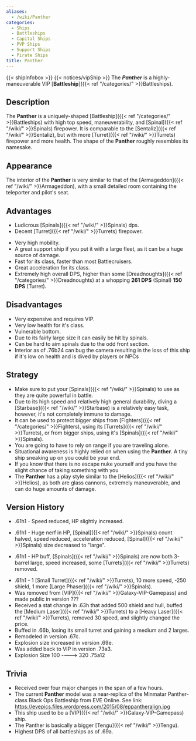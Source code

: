 ```yaml
---
aliases:
  - /wiki/Panther
categories:
  - Ships
  - Battleships
  - Capital Ships
  - PVP Ships
  - Support Ships
  - Pirate Ships
title: Panther
---
```


{{< shipInfobox >}} {{< notices/vipShip >}} The **_Panther_** is a highly-maneuverable VIP [**Battleship**]({{< ref "/categories/" >}}Battleships).

## Description

The **Panther** is a uniquely-shaped [Battleship]({{< ref "/categories/" >}}Battleships) with high top speed, maneuverability, and [Spinal]({{< ref "/wiki/" >}}Spinals) firepower. It is comparable to the [Sentaliz]({{< ref "/wiki/" >}}Sentaliz), but with more [Turret]({{< ref "/wiki/" >}}Turrets) firepower and more health. The shape of the **Panther** roughly resembles its namesake.

## Appearance

The interior of the **Panther** is very similar to that of the [Armageddon]({{< ref "/wiki/" >}}Armageddon), with a small detailed room containing the teleporter and pilot's seat.

## Advantages

- Ludicrous [Spinals]({{< ref "/wiki/" >}}Spinals) dps.
- Decent [Turret]({{< ref "/wiki/" >}}Turrets) firepower.

<!-- -->

- Very high mobility.
- A great support ship if you put it with a large fleet, as it can be a huge source of damage.
- Fast for its class, faster than most Battlecruisers.
- Great acceleration for its class.
- Extremely high overall DPS, higher than some [Dreadnoughts]({{< ref "/categories/" >}}Dreadnoughts) at a whopping **261 DPS** (Spinal) **150 DPS** (Turret)**.**

## Disadvantages

- Very expensive and requires VIP.
- Very low health for it's class.
- Vulnerable bottom.
- Due to its fairly large size it can easily be hit by spinals.
- Can be hard to aim spinals due to the odd front section.
- Interior as of .76b24 can bug the camera resulting in the loss of this ship if it's low on health and is dived by players or NPCs

## Strategy

- Make sure to put your [Spinals]({{< ref "/wiki/" >}}Spinals) to use as they are quite powerful in battle.
- Due to its high speed and relatively high general durability, diving a [Starbase]({{< ref "/wiki/" >}}Starbase) is a relatively easy task, however, it's not completely immune to damage.
- It can be used to protect bigger ships from [Fighters]({{< ref "/categories/" >}}Fighters), using its [Turrets]({{< ref "/wiki/" >}}Turrets), or from bigger ships, using it's [Spinals]({{< ref "/wiki/" >}}Spinals).
- You are going to have to rely on range if you are traveling alone.
- Situational awareness is highly relied on when using the **Panther**. A tiny ship sneaking up on you could be your end.
- If you know that there is no escape nuke yourself and you have the slight chance of taking something with you
- The **Panther** has a play style similar to the [Helios]({{< ref "/wiki/" >}}Helios), as both are glass cannons, extremely maneuverable, and can do huge amounts of damage.

## Version History

- .61h1 - Speed reduced, HP slightly increased.

<!-- -->

- .61h1 - Huge nerf in HP, [Spinal]({{< ref "/wiki/" >}}Spinals) count halved, speed reduced, acceleration reduced, [Spinal]({{< ref "/wiki/" >}}Spinals) size decreased to "large".

<!-- -->

- .61h1 - HP buff, [Spinals]({{< ref "/wiki/" >}}Spinals) are now both 3-barrel large, speed increased, some [Turrets]({{< ref "/wiki/" >}}Turrets) removed.

<!-- -->

- .61h1 - 1 [Small Turret]({{< ref "/wiki/" >}}Turrets), 10 more speed, -250 shield, 1 more [Large Phaser]({{< ref "/wiki/" >}}Spinals).
- Was removed from [VIP]({{< ref "/wiki/" >}}Galaxy-VIP-Gamepass) and made public in version ???
- Received a stat change in .63h that added 500 shield and hull, buffed the [Medium Laser]({{< ref "/wiki/" >}}Turrets) to a [Heavy Laser]({{< ref "/wiki/" >}}Turrets), removed 30 speed, and slightly changed the price.
- Buffed in .66b, losing its small turret and gaining a medium and 2 larges.
- Remodeled in version .67c.
- Explosion size increased in version .69e.
- Was added back to VIP in version .73a3.
- Explosion Size 100 ----> 320 .75a12

## Trivia

- Received over four major changes in the span of a few hours.
- The current **Panther** model was a near-replica of the Minmatar Panther-class Black Ops Battleship from EVE Online. See link: <https://evepics.files.wordpress.com/2015/08/eppantheralign.jpg>
- This ship used to be a [VIP]({{< ref "/wiki/" >}}Galaxy-VIP-Gamepass) ship.
- The Panther is basically a bigger [Tengu]({{< ref "/wiki/" >}}Tengu).
- Highest DPS of all battleships as of .69a.
